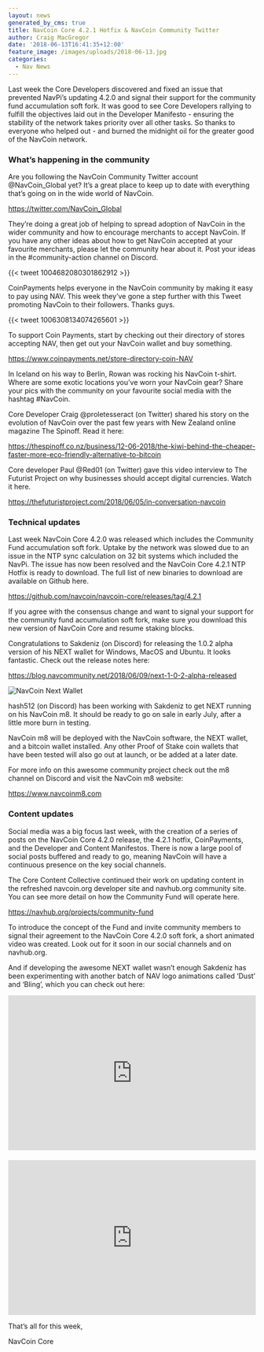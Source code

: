 ```yaml
---
layout: news
generated_by_cms: true
title: NavCoin Core 4.2.1 Hotfix & NavCoin Community Twitter
author: Craig MacGregor
date: '2018-06-13T16:41:35+12:00'
feature_image: /images/uploads/2018-06-13.jpg
categories:
  - Nav News
---
```

Last week the Core Developers discovered and fixed an issue that prevented NavPi’s updating 4.2.0 and signal their support for the community fund accumulation soft fork. It was good to see Core Developers rallying to fulfill the objectives laid out in the Developer Manifesto - ensuring the stability of the network takes priority over all other tasks. So thanks to everyone who helped out - and burned the midnight oil for the greater good of the NavCoin network.

### What’s happening in the community

Are you following the NavCoin Community Twitter account @NavCoin_Global yet? It’s a great place to keep up to date with everything that’s going on in the wide world of NavCoin. 

<https://twitter.com/NavCoin_Global>

They’re doing a great job of helping to spread adoption of NavCoin in the wider community and how to encourage merchants to accept NavCoin. If you have any other ideas about how to get NavCoin accepted at your favourite merchants, please let the community hear about it. Post your ideas in the #community-action channel on Discord.

{{< tweet 1004682080301862912 >}}

CoinPayments helps everyone in the NavCoin community by making it easy to pay using NAV. This week they’ve gone a step further with this Tweet promoting NavCoin to their followers. Thanks guys.

{{< tweet 1006308134074265601 >}}

To support Coin Payments, start by checking out their directory of stores accepting NAV, then get out your NavCoin wallet and buy something.

[https://www.coinpayments.net/store-directory-coin-NAV ](https://www.coinpayments.net/store-directory-coin-NAV)

In Iceland on his way to Berlin, Rowan was rocking his NavCoin t-shirt. Where are some exotic locations you’ve worn your NavCoin gear? Share your pics with the community on your favourite social media with the hashtag #NavCoin.

Core Developer Craig @proletesseract (on Twitter) shared his story on the evolution of NavCoin over the past few years with New Zealand online magazine The Spinoff. Read it here:

<https://thespinoff.co.nz/business/12-06-2018/the-kiwi-behind-the-cheaper-faster-more-eco-friendly-alternative-to-bitcoin>

Core developer Paul @Red01 (on Twitter) gave this video interview to The Futurist Project on why businesses should accept digital currencies. Watch it here.

<https://thefuturistproject.com/2018/06/05/in-conversation-navcoin>

### Technical updates

Last week NavCoin Core 4.2.0 was released which includes the Community Fund accumulation soft fork. Uptake by the network was slowed due to an issue in the NTP sync calculation on 32 bit systems which included the NavPi. The issue has now been resolved and the NavCoin Core 4.2.1 NTP Hotfix is ready to download. The full list of new binaries to download are available on Github here.

<https://github.com/navcoin/navcoin-core/releases/tag/4.2.1>

If you agree with the consensus change and want to signal your support for the community fund accumulation soft fork, make sure you download this new version of NavCoin Core and resume staking blocks.

Congratulations to Sakdeniz (on Discord) for releasing the 1.0.2 alpha version of his NEXT wallet  for Windows, MacOS and Ubuntu. It looks fantastic. Check out the release notes here: 

<https://blog.navcommunity.net/2018/06/09/next-1-0-2-alpha-released>

![NavCoin Next Wallet](/images/uploads/next.1.0.2-1024x686.png)

hash512 (on Discord) has been working with Sakdeniz to get NEXT running on his NavCoin m8. It should be ready to go on sale in early July, after a little more burn in testing. 

NavCoin m8 will be deployed with the NavCoin software, the NEXT wallet, and a bitcoin wallet installed. Any other Proof of Stake coin wallets that have been tested will also go out at launch, or be added at a later date. 

For more info on this awesome community project check out the m8 channel on Discord and visit the NavCoin m8 website:

<https://www.navcoinm8.com>

### Content updates

Social media was a big focus last week, with the creation of a series of posts on the NavCoin Core 4.2.0 release, the 4.2.1 hotfix, CoinPayments, and the Developer and Content Manifestos. There is now a large pool of social posts buffered and ready to go, meaning NavCoin will have a continuous presence on the key social channels.

The Core Content Collective continued their work on updating content in the refreshed navcoin.org developer site and navhub.org community site. You can see more detail on how the Community Fund will operate here.

<https://navhub.org/projects/community-fund>

To introduce the concept of the Fund and invite community members to signal their agreement to the NavCoin Core 4.2.0 soft fork, a short animated video was created. Look out for it soon in our social channels and on navhub.org. 

And if developing the awesome NEXT wallet wasn’t enough Sakdeniz has been experimenting with another batch of NAV logo animations called ‘Dust’ and ‘Bling’, which you can check out here:

<iframe width="100%" height="315" src="https://www.youtube.com/embed/yd8Nb1hRlGE" frameborder="0" allow="autoplay; encrypted-media" allowfullscreen></iframe>

<div style="margin: 20px 0;"></div>

<iframe width="100%" height="315" src="https://www.youtube.com/embed/hbIe8Rbv5tQ" frameborder="0" allow="autoplay; encrypted-media" allowfullscreen></iframe>

That’s all for this week,

NavCoin Core
